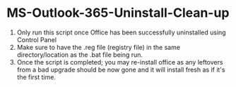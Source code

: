 # MS-Outlook-365-Uninstall-Clean-up

1. Only run this script once Office has been successfully uninstalled using Control Panel
2. Make sure to have the .reg file (registry file) in the same directory/location as the .bat file being run.
3. Once the script is completed; you may re-install office as any leftovers from a bad upgrade should be now gone and it will install fresh as if it's the first time.
